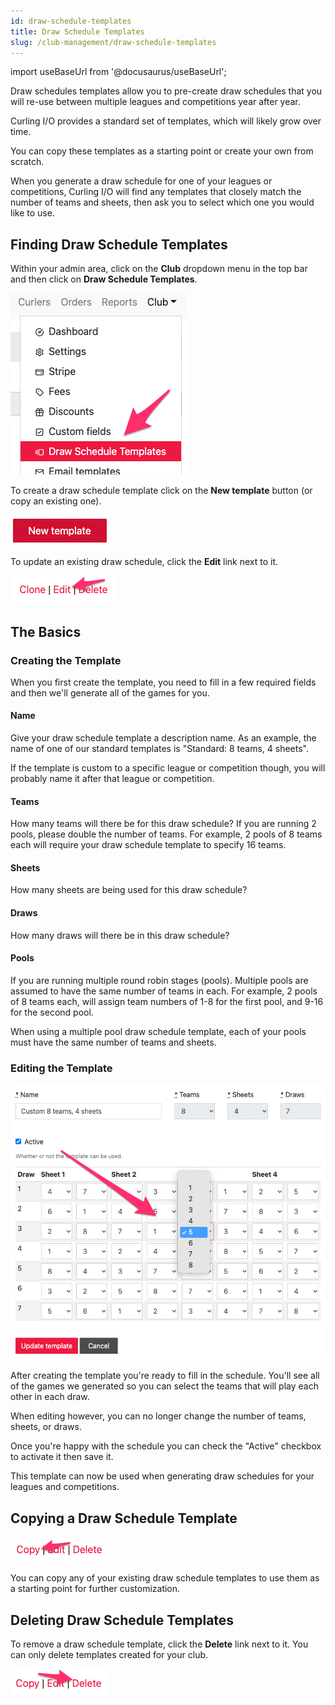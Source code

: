 ```yaml
---
id: draw-schedule-templates
title: Draw Schedule Templates
slug: /club-management/draw-schedule-templates
---
```

import useBaseUrl from '@docusaurus/useBaseUrl';

Draw schedules templates allow you to pre-create draw schedules that you will re-use between multiple leagues and competitions year after year.

Curling I/O provides a standard set of templates, which will likely grow over time.

You can copy these templates as a starting point or create your own from scratch.

When you generate a draw schedule for one of your leagues or competitions, Curling I/O will find any templates that closely match the number of teams and sheets, then ask you to select which one you would like to use.


## Finding Draw Schedule Templates

Within your admin area, click on the **Club** dropdown menu in the top bar and then click on **Draw Schedule Templates**.

![Navigation](/img/docs/club-management/draw-schedule-templates/navigation.png)

To create a draw schedule template click on the **New template** button (or copy an existing one).

![New](/img/docs/club-management/draw-schedule-templates/new.png)

To update an existing draw schedule, click the **Edit** link next to it.

![Edit](/img/docs/club-management/draw-schedule-templates/edit.png)


## The Basics

### Creating the Template

When you first create the template, you need to fill in a few required fields and then we'll generate all of the games for you.

#### Name

Give your draw schedule template a description name. As an example, the name of one of our standard templates is "Standard: 8 teams, 4 sheets".

If the template is custom to a specific league or competition though, you will probably name it after that league or competition.

#### Teams

How many teams will there be for this draw schedule? If you are running 2 pools, please double the number of teams. For example, 2 pools of 8 teams each will require your draw schedule template to specify 16 teams.

#### Sheets

How many sheets are being used for this draw schedule?

#### Draws

How many draws will there be in this draw schedule?

#### Pools

If you are running multiple round robin stages (pools). Multiple pools are assumed to have the same number of teams in each. For example, 2 pools of 8 teams each, will assign team numbers of 1-8 for the first pool, and 9-16 for the second pool.

When using a multiple pool draw schedule template, each of your pools must have the same number of teams and sheets.


### Editing the Template

![Editing](/img/docs/club-management/draw-schedule-templates/editing.png)

After creating the template you're ready to fill in the schedule. You'll see all of the games we generated so you can select the teams that will play each other in each draw.

When editing however, you can no longer change the number of teams, sheets, or draws.

Once you're happy with the schedule you can check the "Active" checkbox to activate it then save it.

This template can now be used when generating draw schedules for your leagues and competitions.


## Copying a Draw Schedule Template

![Edit](/img/docs/club-management/draw-schedule-templates/copy.png)

You can copy any of your existing draw schedule templates to use them as a starting point for further customization.

## Deleting Draw Schedule Templates

To remove a draw schedule template, click the **Delete** link next to it. You can only delete templates created for your club.

![Delete](/img/docs/club-management/draw-schedule-templates/delete.png)


